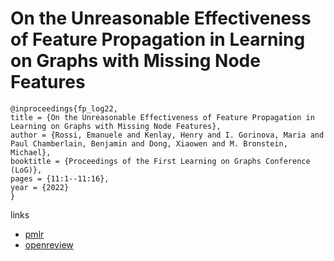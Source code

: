 # On the Unreasonable Effectiveness of Feature Propagation in Learning on Graphs with Missing Node Features

```
@inproceedings{fp_log22,
title = {On the Unreasonable Effectiveness of Feature Propagation in Learning on Graphs with Missing Node Features},
author = {Rossi, Emanuele and Kenlay, Henry and I. Gorinova, Maria and Paul Chamberlain, Benjamin and Dong, Xiaowen and M. Bronstein, Michael},
booktitle = {Proceedings of the First Learning on Graphs Conference (LoG)},
pages = {11:1--11:16},
year = {2022}
}
```

links
- [pmlr](https://proceedings.mlr.press/v198/rossi22a.html)
- [openreview](https://openreview.net/forum?id=qe_qOarxjg)
